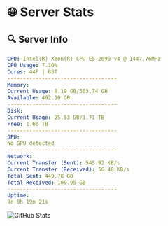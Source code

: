 # 🌐 Server Stats
## 🔍 Server Info
```yaml
CPU: Intel(R) Xeon(R) CPU E5-2699 v4 @ 1447.76MHz
CPU Usage: 7.10%
Cores: 44P | 88T
-----------------------------------
Memory:
Current Usage: 8.19 GB/503.74 GB
Available: 492.10 GB
-----------------------------------
Disk:
Current Usage: 25.53 GB/1.71 TB
Free: 1.60 TB
-----------------------------------
GPU:
No GPU detected
-----------------------------------
Network:
Current Transfer (Sent): 545.92 KB/s
Current Transfer (Received): 56.48 KB/s
Total Sent: 449.78 GB
Total Received: 109.95 GB
-----------------------------------
Uptime:
8d 8h 19m 21s
```
![GitHub Stats](https://img.shields.io/badge/Updated-2025-04-28_01:28:09-blue)
